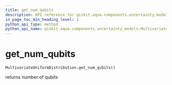 ```yaml
---
title: get_num_qubits
description: API reference for qiskit.aqua.components.uncertainty_models.MultivariateUniformDistribution.get_num_qubits
in_page_toc_min_heading_level: 1
python_api_type: method
python_api_name: qiskit.aqua.components.uncertainty_models.MultivariateUniformDistribution.get_num_qubits
---
```


# get\_num\_qubits

<span id="qiskit.aqua.components.uncertainty_models.MultivariateUniformDistribution.get_num_qubits" />

`MultivariateUniformDistribution.get_num_qubits()`

returns number of qubits

